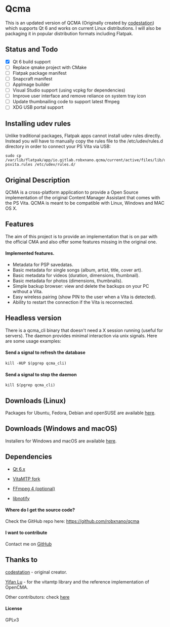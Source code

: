 Qcma
====

This is an updated version of QCMA (Originally created by [codestation](https://github.com/codestation/qcma)) which supports Qt 6 and works on current Linux distributions. I will also be packaging it in popular distribution formats including Flatpak.

## Status and Todo

- [x] Qt 6 build support
- [ ] Replace qmake project with CMake
- [ ] Flatpak package manifest
- [ ] Snapcraft manifest
- [ ] AppImage builder
- [ ] Visual Studio support (using vcpkg for dependencies)
- [ ] Improve user interface and remove reliance on system tray icon
- [ ] Update thumbnailing code to support latest ffmpeg
- [ ] XDG USB portal support

## Installing udev rules

Unlike traditional packages, Flatpak apps cannot install udev rules directly. Instead you will have to manually copy the rules file to the /etc/udev/rules.d directory in order to connect your PS Vita via USB:

```
sudo cp /var/lib/flatpak/app/io.gitlab.robxnano.qcma/current/active/files/lib/udev/rules.d/60-psvita.rules /etc/udev/rules.d/
```

## Original Description

QCMA is a cross-platform application to provide a Open Source implementation
of the original Content Manager Assistant that comes with the PS Vita. QCMA is
meant to be compatible with Linux, Windows and MAC OS X.

## Features

The aim of this project is to provide an implementation that is on par with the
official CMA and also offer some features missing in the original one.

#### Implemented features.
* Metadata for PSP savedatas.
* Basic metadata for single songs (album, artist, title, cover art).
* Basic metadata for videos (duration, dimensions, thumbnail).
* Basic metadata for photos (dimensions, thumbnails).
* Simple backup browser: view and delete the backups on your PC without a Vita.
* Easy wireless pairing (show PIN to the user when a Vita is detected).
* Ability to restart the connection if the Vita is reconnected.

## Headless version

There is a qcma_cli binary that doesn't need a X session running (useful for servers).
The daemon provides minimal interaction via unix signals. Here are some usage examples:

#### Send a signal to refresh the database

```
kill -HUP $(pgrep qcma_cli)
```

#### Send a signal to stop the daemon

```
kill $(pgrep qcma_cli)
```

## Downloads (Linux)

Packages for Ubuntu, Fedora, Debian and openSUSE are available [here](https://software.opensuse.org/download/package?project=home:codestation&package=qcma).

## Downloads (Windows and macOS)

Installers for Windows and macOS are available [here](https://github.com/codestation/qcma/releases/latest).

## Dependencies
* [Qt 6.x](http://www.qt.io/)

* [VitaMTP fork](https://github.com/robxnano/vitamtp)

* [FFmpeg 4 (optional)](http://www.ffmpeg.org/)

* [libnotify](http://library.gnome.org/devel/notification-spec/)

#### Where do I get the source code?
Check the GitHub repo here: https://github.com/robxnano/qcma

#### I want to contribute 
Contact me on [GitHub](https://github.com/robxnano/) 

## Thanks to
[codestation](https://github.com/codestation/qcma/) - original creator.

[Yifan Lu](https://github.com/yifanlu/vitamtp/) - for the vitamtp library and
the reference implementation of OpenCMA.

Other contributors: check [here](https://github.com/codestation/qcma/graphs/contributors)

#### License
GPLv3
